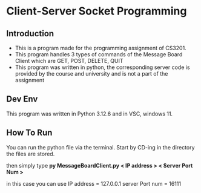 # Client-Server Socket Programming

## Introduction

<ul>
<li>This is a program made for the programming assignment of CS3201.</li>
<li>This program handles 3 types of commands of the Message Board Client which are GET, POST, DELETE, QUIT</li>
<li>This program was written in python, the corresponding server code is provided by the course and university and is not a part of the assignment</li>
</ul>

## Dev Env

This program was written in Python 3.12.6 and in VSC, windows 11.

## How To Run

You can run the python file via the terminal. Start by CD-ing in the directory the files are stored.

then simply type **py MessageBoardClient.py < IP address > < Server Port Num >**

in this case you can use
IP address = 127.0.0.1
server Port num = 16111
